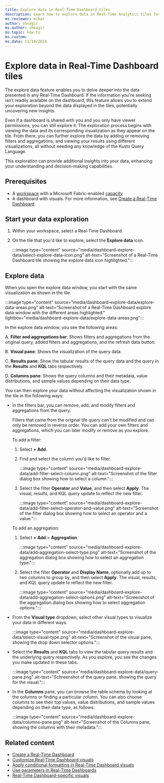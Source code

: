 ```yaml
---
title: Explore data in Real-Time Dashboard tiles
description: Learn how to explore data in Real-Time Analytics tiles for more insights about the information rendered in the visual.
ms.reviewer: mibar
author: shsagir
ms.author: shsagir
ms.topic: how-to
ms.custom:
ms.date: 11/19/2024
---
```

# Explore data in Real-Time Dashboard tiles

The explore data feature enables you to delve deeper into the data presented in any Real-Time Dashboard. If the information you're seeking isn't readily available on the dashboard, this feature allows you to extend your exploration beyond the data displayed in the tiles, potentially uncovering new insights.

Even if a dashboard is shared with you and you only have viewer permissions, you can still explore it. The exploration process begins with viewing the data and its corresponding visualization as they appear on the tile. From there, you can further explore the data by adding or removing filters and aggregations, and viewing your results using different visualizations, all without needing any knowledge of the Kusto Query Language.

This exploration can provide additional insights into your data, enhancing your understanding and decision-making capabilities.

## Prerequisites

* A [workspace](../fundamentals/create-workspaces.md) with a Microsoft Fabric-enabled [capacity](../enterprise/licenses.md#capacity)
* A dashboard with visuals. For more information, see [Create a Real-Time Dashboard](dashboard-real-time-create.md)

## Start your data exploration

1. Within your workspace, select a Real-Time Dashboard.

1. On the tile that you'd like to explore, select the **Explore data** icon.

    :::image type="content" source="media/dashboard-explore-data/select-explore-data-icon.png" alt-text="Screenshot of a Real-Time Dashboard tile showing the explore data icon highlighted.":::

## Explore data

When you open the explore data window, you start with the same visualization as shown in the tile.

:::image type="content" source="media/dashboard-explore-data/explore-data-areas.png" alt-text="Screenshot of a Real-Time Dashboard explore data window with the different areas highlighted." lightbox="media/dashboard-explore-data/explore-data-areas.png":::

In the explore data window, you see the following areas:

A. **Filter and aggregations bar**: Shows filters and aggregations from the original query, added filters and aggregations, and the refresh data button.

B. **Visual pane**: Shows the visualization of the query data.

C. **Results pane**: Show the tabular results of the query data and the query in the **Results** and **KQL** tabs respectively.

D. **Columns pane**: Shows the query columns and their metadata, value distributions, and sample values depending on their data type.

You can then explore your data without affecting the visualization shown in the tile in the following ways:

* In the filters bar, you can remove, add, and modify filters and aggregations from the query.

    Filters that came from the original tile query can't be modified and can only be removed in reverse order. You can add your own filters and aggregations, which you can later modify or remove as you explore.

    To add a filter:

    1. Select **+ Add**.

    1. Find and select the column you'd like to filter.

        :::image type="content" source="media/dashboard-explore-data/add-filter-select-column.png" alt-text="Screenshot of the filter dialog box showing how to select a column.":::

    1. Select the filter **Operator** and **Value**, and then select **Apply**. The visual, results, and KQL query update to reflect the new filter.

        :::image type="content" source="media/dashboard-explore-data/add-filter-select-operator-and-value.png" alt-text="Screenshot of the filter dialog box showing how to select an operator and a value.":::

    To add an aggregation:

    1. Select **+ Add** > **Aggregation**.

        :::image type="content" source="media/dashboard-explore-data/add-aggregation-select-type.png" alt-text="Screenshot of the aggregation dialog box showing how to select an aggregation type.":::

    1. Select the filter **Operator** and **Display Name**, optionally add up to two columns to group by, and then select **Apply**. The visual, results, and KQL query update to reflect the new filter.

        :::image type="content" source="media/dashboard-explore-data/add-aggregation-select-options.png" alt-text="Screenshot of the aggregation dialog box showing how to select aggregation options.":::

* From the **Visual type** dropdown, select other visual types to visualize your data in different ways.

    :::image type="content" source="media/dashboard-explore-data/select-visual-type.png" alt-text="Screenshot of the visual pane, showing the drop down selector options.":::

* Select the **Results** and **KQL** tabs to view the tabular query results and the underlying query respectively. As you explore, you see the changes you make updated in these tabs.

    :::image type="content" source="media/dashboard-explore-data/query-pane.png" alt-text="Schreenshot of the query pane, showing the query for the visual.":::

* In the **Columns** pane, you can browse the table schema by looking at the columns or finding a particular column. You can also choose columns to see their top values, value distributions, and sample values depending on their data type, as follows:

    :::image type="content" source="media/dashboard-explore-data/columns-pane.png" alt-text="Screenshot of the Columns pane, showing the columns with their metadata.":::

    <!-- // **QUESTION: @MICHAL, @GABI -- TOOK A GUESS HERE THAT IT'S LIKE DATA PROFILE, PLEASE CONFIRM**

    |Type|Statistic|On selection|
    |--|--|--|
    |string|Count of unique values| Top 10 values|
    |numeric|Minimum and maximum values| Top 10 values|
    |datetime|Date range| Top 10 values|
    |dynamic|No specific statistic|Random sampled value|
    |bool|No specific statistic|Count of true and false| -->

## Related content

* [Create a Real-Time Dashboard](dashboard-real-time-create.md)
* [Customize Real-Time Dashboard visuals](dashboard-visuals-customize.md)
* [Apply conditional formatting in Real-Time Dashboard visuals](dashboard-conditional-formatting.md)
* [Use parameters in Real-Time Dashboards](dashboard-parameters.md)
* [Real-Time Dashboard-specific visuals](dashboard-visuals.md)
